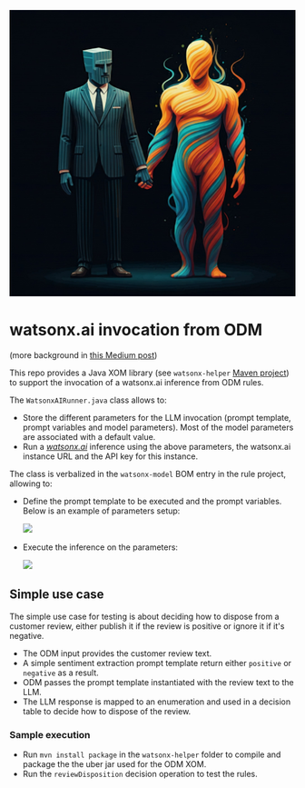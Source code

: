 ![](./doc/prescriptive-predictive.jpeg)

# watsonx.ai invocation from ODM

(more background in [this Medium post](https://medium.com/@pberlandier/using-generative-ai-in-a-rule-based-decision-32b67bb91403))

This repo provides a Java XOM library (see `watsonx-helper` [Maven project](./watsonx-helper)) to support the invocation of a watsonx.ai inference from ODM rules.

The `WatsonxAIRunner.java` class allows to:

- Store the different parameters for the LLM invocation (prompt template, prompt variables and model parameters). Most of the model parameters are associated with a default value.
-  Run a *[watsonx.ai](https://www.ibm.com/products/watsonx-ai)* inference using the above parameters, the watsonx.ai instance URL and the API key for this instance.

The class is verbalized in the `watsonx-model` BOM entry in the rule project, allowing to:

- Define the prompt template to be executed and the prompt variables. Below is an example of parameters setup:

   ![](./doc/initialize.png)

- Execute the inference on the parameters:

   ![](./doc/run.png)

## Simple use case

The simple use case for testing is about deciding how to dispose from a customer review, either publish it if the review is positive or ignore it if it's negative.

- The ODM input provides the customer review text. 
- A simple sentiment extraction prompt template return either `positive` or `negative` as a result.
- ODM passes the prompt template instantiated with the review text to the LLM.
- The LLM response is mapped to an enumeration and used in a decision table to decide how to dispose of the review.

### Sample execution

- Run `mvn install package` in the `watsonx-helper` folder to compile and package the the uber jar used for the ODM XOM. 
- Run the `reviewDisposition` decision operation to test the rules.
